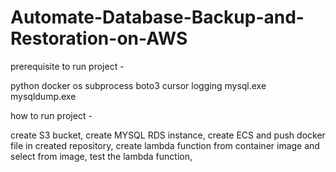 # Automate-Database-Backup-and-Restoration-on-AWS
prerequisite to run project -

python
docker
os
subprocess
boto3
cursor
logging
mysql.exe
mysqldump.exe

how to run project -

create S3 bucket,
create MYSQL RDS instance,
create ECS and push docker file in created repository,
create lambda function from container image and select from image,
test the lambda function,

